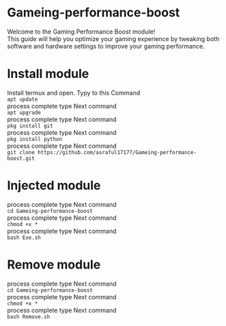 # Gameing-performance-boost
Welcome to the Gaming Performance Boost module!<br> This guide will help you optimize your gaming experience by tweaking both software and hardware settings to improve your gaming performance.
# Install module
Install termux and open. Typy to this Command <br>`apt update`<br>
process complete type  Next command <br>`apt upgrade`<br>
process complete type  Next command <br>`pkg install git`<br>
process complete type  Next command <br>`pkg install python`<br>
process complete type  Next command <br>`git clone https://github.com/asraful17177/Gameing-performance-boost.git`<br>
# Injected module
process complete type  Next command <br>`cd Gameing-performance-boost`<br>
process complete type  Next command <br>`chmod +x *`<br>
process complete type  Next command <br>`bash Exe.sh`<br>
# Remove module
process complete type  Next command <br>`cd Gameing-performance-boost`<br>
process complete type  Next command <br>`chmod +x *`<br>
process complete type  Next command <br>`bash Remove.sh`<br>
